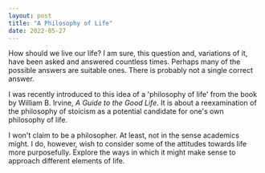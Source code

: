 ```yaml
---
layout: post
title: "A Philosophy of Life"
date: 2022-05-27
---
```


How should we live our life? I am sure, this question and, variations of it, have been asked and answered countless times. Perhaps many of the possible answers are suitable ones. There is probably not a single correct answer. 

I was recently introduced to this idea of a 'philosophy of life' from the book by William B. Irvine, *A Guide to the Good Life*. It is about a reexamination of the philosophy of stoicism as a potential candidate for one's own philosophy of life. 

I won't claim to be a philosopher. At least, not in the sense academics might. I do, however, wish to consider some of the attitudes towards life more purposefully. Explore the ways in which it might make sense to approach different elements of life.


